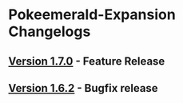 # Pokeemerald-Expansion Changelogs

## [Version 1.7.0](docs/changelogs/1.7.0.md) - Feature Release

## [Version 1.6.2](docs/changelogs/1.6.2.md) - Bugfix release
